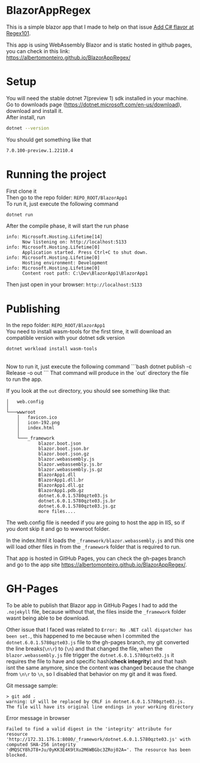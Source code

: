 # BlazorAppRegex

This is a simple blazor app that I made to help on that issue [Add C# flavor at Regex101](https://github.com/firasdib/Regex101/issues/156).

This app is using WebAssembly Blazor and is static hosted in github pages, you can check in this link: https://albertomonteiro.github.io/BlazorAppRegex/

# Setup

You will need the stable dotnet 7(preview 1) sdk installed in your machine.
<br>
Go to downloads page (https://dotnet.microsoft.com/en-us/download), download and install it.
<br>
After install, run 
```bash
dotnet --version
```
You should get something like that
```bash
7.0.100-preview.1.22110.4
```

# Running the project

First clone it
<br>
Then go to the repo folder: `REPO_ROOT/BlazorApp1`
<br>
To run it, just execute the following command
```bash
dotnet run
```
After the compile phase, it will start the run phase
```
info: Microsoft.Hosting.Lifetime[14]
      Now listening on: http://localhost:5133
info: Microsoft.Hosting.Lifetime[0]
      Application started. Press Ctrl+C to shut down.
info: Microsoft.Hosting.Lifetime[0]
      Hosting environment: Development
info: Microsoft.Hosting.Lifetime[0]
      Content root path: C:\Dev\BlazorApp1\BlazorApp1
```
Then just open in your browser: `http://localhost:5133`

# Publishing

In the repo folder: `REPO_ROOT/BlazorApp1`
<br>
You need to install wasm-tools for the first time, it will download an compatible version with your dotnet sdk version
```bash
dotnet workload install wasm-tools
```
<br>
Now to run it, just execute the following command
```bash
dotnet publish -c Release -o out
```
That command will produce in the `out` directory the file to run the app.

If you look at the `out` directory, you should see something like that: 
```
│   web.config
│
└───wwwroot
    │   favicon.ico
    │   icon-192.png
    │   index.html
    │
    └───_framework
            blazor.boot.json
            blazor.boot.json.br
            blazor.boot.json.gz
            blazor.webassembly.js
            blazor.webassembly.js.br
            blazor.webassembly.js.gz
            BlazorApp1.dll
            BlazorApp1.dll.br
            BlazorApp1.dll.gz
            BlazorApp1.pdb.gz
            dotnet.6.0.1.5780qzte03.js
            dotnet.6.0.1.5780qzte03.js.br
            dotnet.6.0.1.5780qzte03.js.gz
            more files....
```
The web.config file is needed if you are going to host the app in IIS, so if you dont skip it and go to wwwroot folder.

In the index.html it loads the `_framework/blazor.webassembly.js` and this one will load other files in from the `_framework` folder that is required to run.

That app is hosted in GitHub Pages, you can check the gh-pages branch and go to the app site https://albertomonteiro.github.io/BlazorAppRegex/.

# GH-Pages

To be able to publish that Blazor app in GitHub Pages I had to add the `.nojekyll` file, because without that, the files inside the `_framework`
folder wasnt being able to be download.

Other issue that I faced was related to `Error: No .NET call dispatcher has been set.`, this happened to me because when I commited the `dotnet.6.0.1.5780qzte03.js` file 
to the gh-pages branch, my git converted the line breaks(`\n\r`) to (`\n`) and that changed the file, when the `blazor.webassembly.js` file trigger the `dotnet.6.0.1.5780qzte03.js` 
it requires the file to have and specific hash(**check integrity**) and that hash isnt the same anymore, since the content was changed because the change from `\n\r` to `\n`, so
I disabled that behavior on my git and it was fixed.

Git message sample:
```
> git add .
warning: LF will be replaced by CRLF in dotnet.6.0.1.5780qzte03.js.
The file will have its original line endings in your working directory
```

Error message in browser
```
Failed to find a valid digest in the 'integrity' attribute for resource 'http://172.31.176.1:8080/_framework/dotnet.6.0.1.5780qzte03.js' with computed SHA-256 integrity 'dMQSCY8hJT8+Ju/0yKK3E4K9tXu2M6WBGbc3ZRoj02A='. The resource has been blocked.
```
